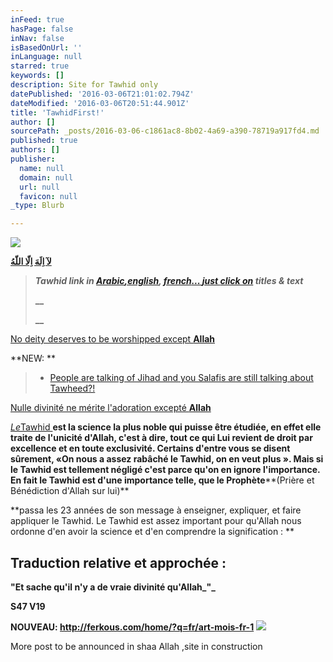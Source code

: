 ```yaml
---
inFeed: true
hasPage: false
inNav: false
isBasedOnUrl: ''
inLanguage: null
starred: true
keywords: []
description: Site for Tawhid only
datePublished: '2016-03-06T21:01:02.794Z'
dateModified: '2016-03-06T20:51:44.901Z'
title: 'TawhidFirst!'
author: []
sourcePath: _posts/2016-03-06-c1861ac8-8b02-4a69-a390-78719a917fd4.md
published: true
authors: []
publisher:
  name: null
  domain: null
  url: null
  favicon: null
_type: Blurb

---
```

![](https://the-grid-user-content.s3-us-west-2.amazonaws.com/a5cc1b8d-3da8-4c28-993c-904d94af90b5.jpg)

**[لآ اِلَهَ اِلّا اللّهُ ][0]**

> _**Tawhid link in [Arabic][0][,][1][english][2], [french][3][... ][1][just ][1][click on][1] titles & text**_
> 
> **__**
> 
> **__**

[No deity deserves to be worshipped except **Allah**][4]

**NEW:      **

> * [People are talking of Jihad and you Salafis are still talking about Tawheed?!][5]

[Nulle divinité ne mérite l'adoration excepté **Allah**][3]

_[Le][3]_[Tawhid ][3]**est la science la plus noble qui puisse être étudiée, en effet elle traite de l'unicité d'Allah, c'est à dire, tout ce qui Lui revient de droit par excellence et en toute exclusivité. Certains d'entre vous se disent sûrement, «On nous a assez rabâché le Tawhid, on en veut plus ». Mais si le Tawhid est tellement négligé c'est parce qu'on en ignore l'importance. En fait le Tawhid est d'une importance telle, que le Prophète****(Prière et Bénédiction d'Allah sur lui)**

**passa les 23 années de son message à enseigner, expliquer, et faire appliquer le Tawhid. Le Tawhid est assez important pour qu'Allah nous ordonne d'en avoir la science et d'en comprendre la signification :  **

## Traduction relative et approchée :

**"Et sache qu'il n'y a de vraie divinité qu'Allah_"_**

**S47 V19**

**NOUVEAU:          http://ferkous.com/home/?q=fr/art-mois-fr-1**
![](https://imgflo.herokuapp.com/graph/vahj1ThiexotieMo/e6462fc44b6b07a3f78397cd5b8a922a/passthrough.png?height=444&input=https%3A%2F%2Fs3-us-west-2.amazonaws.com%2Fthe-grid-img%2Fp%2F442658ee5c0b507a580902b0551e49aa03998a85.png&width=750)

More post to be announced in shaa Allah ,site in construction 

[0]: http://www.sahab.net/home/
[1]: null
[2]: http://www.tawhidfirst.com/monotheism/
[3]: http://www.al.baida.online.fr/accueil.htm
[4]: http://www.tawhidfirst.com/monotheism/about.cfm
[5]: http://www.abukhadeejah.com/people-are-talking-of-jihad-and-you-salafis-are-still-talking-about-tawheed/